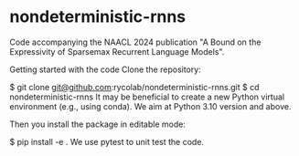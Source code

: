 # nondeterministic-rnns

Code accompanying the NAACL 2024 publication "A Bound on the Expressivity of Sparsemax Recurrent Language Models".

Getting started with the code
Clone the repository:

$ git clone git@github.com:rycolab/nondeterministic-rnns.git
$ cd nondeterministic-rnns
It may be beneficial to create a new Python virtual environment (e.g., using conda). We aim at Python 3.10 version and above.

Then you install the package in editable mode:

$ pip install -e .
We use pytest to unit test the code.
